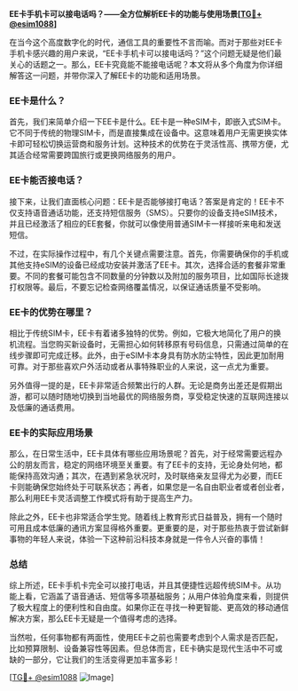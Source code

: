 **EE卡手机卡可以接电话吗？——全方位解析EE卡的功能与使用场景[[TG💪+ @esim1088](https://t.me/s/esim1088)]**

在当今这个高度数字化的时代，通信工具的重要性不言而喻。而对于那些对EE卡手机卡感兴趣的用户来说，“EE卡手机卡可以接电话吗？”这个问题无疑是他们最关心的话题之一。那么，EE卡究竟能不能接电话呢？本文将从多个角度为你详细解答这一问题，并带你深入了解EE卡的功能和适用场景。

### EE卡是什么？

首先，我们来简单介绍一下EE卡是什么。EE卡是一种eSIM卡，即嵌入式SIM卡。它不同于传统的物理SIM卡，而是直接集成在设备中。这意味着用户无需更换实体卡即可轻松切换运营商和服务计划。这种技术的优势在于灵活性高、携带方便，尤其适合经常需要跨国旅行或更换网络服务的用户。

### EE卡能否接电话？

接下来，让我们直面核心问题：EE卡是否能够接打电话？答案是肯定的！EE卡不仅支持语音通话功能，还支持短信服务（SMS）。只要你的设备支持eSIM技术，并且已经激活了相应的EE套餐，你就可以像使用普通SIM卡一样接听来电和发送短信。

不过，在实际操作过程中，有几个关键点需要注意。首先，你需要确保你的手机或其他支持eSIM的设备已经成功安装并激活了EE卡。其次，选择合适的套餐非常重要。不同的套餐可能包含不同数量的分钟数以及附加的服务项目，比如国际长途拨打权限等。最后，不要忘记检查网络覆盖情况，以保证通话质量不受影响。

### EE卡的优势在哪里？

相比于传统SIM卡，EE卡有着诸多独特的优势。例如，它极大地简化了用户的换机流程。当您购买新设备时，无需担心如何转移原有号码信息，只需通过简单的在线步骤即可完成迁移。此外，由于eSIM卡本身具有防水防尘特性，因此更加耐用可靠。对于那些喜欢户外活动或者从事特殊职业的人来说，这一点尤为重要。

另外值得一提的是，EE卡非常适合频繁出行的人群。无论是商务出差还是假期出游，都可以随时随地切换到当地最优的网络服务商，享受稳定快速的互联网连接以及低廉的通话费用。

### EE卡的实际应用场景

那么，在日常生活中，EE卡具体有哪些应用场景呢？首先，对于经常需要远程办公的朋友而言，稳定的网络环境至关重要。有了EE卡的支持，无论身处何地，都能保持高效沟通；其次，在遇到紧急状况时，及时联络亲友显得尤为必要，而EE卡则能确保您始终处于可联系状态；再者，如果您是一名自由职业者或者创业者，那么利用EE卡灵活调整工作模式将有助于提高生产力。

除此之外，EE卡也非常适合学生党。随着线上教育形式日益普及，拥有一个随时可用且成本低廉的通讯方案显得格外重要。更重要的是，对于那些热衷于尝试新鲜事物的年轻人来说，体验一下这种前沿科技本身就是一件令人兴奋的事情！

### 总结

综上所述，EE卡手机卡完全可以接打电话，并且其便捷性远超传统SIM卡。从功能上看，它涵盖了语音通话、短信等多项基础服务；从用户体验角度来看，则提供了极大程度上的便利性和自由度。如果你正在寻找一种更智能、更高效的移动通信解决方案，那么EE卡无疑是一个值得考虑的选择。

当然啦，任何事物都有两面性，使用EE卡之前也需要考虑到个人需求是否匹配，比如预算限制、设备兼容性等因素。但总体而言，EE卡确实是现代生活中不可或缺的一部分，它让我们的生活变得更加丰富多彩！

[[TG💪+ @esim1088](https://t.me/s/esim1088) ![Image](https://i.postimg.cc/4NQfJmqS/Snipaste-2025-05-13-00-14-12.png)]